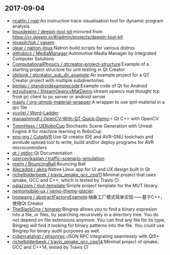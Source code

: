 ## 2017-09-04

* [ncatlin / rgat](https://github.com/ncatlin/rgat):An instruction trace visualisation tool for dynamic program analysis
* [linuxdeepin / deepin-tool-kit](https://github.com/linuxdeepin/deepin-tool-kit):mirrored from https://cr.deepin.io/#/admin/projects/deepin-tool-kit
* [mvasilchuk / yasem](https://github.com/mvasilchuk/yasem):
* [olear / natron-linux](https://github.com/olear/natron-linux):Natron build scripts for various distros
* [githubics / MediaManager](https://github.com/githubics/MediaManager):Automotive Media Manager by Integrated Computer Solutions
* [ComputationalPhysics / qtcreator-project-structure](https://github.com/ComputationalPhysics/qtcreator-project-structure):Example of a starting project structure for unit testing in Qt Creator
* [idelsink / qtcreator_sub_dir_example](https://github.com/idelsink/qtcreator_sub_dir_example):An example project for a QT Creator project with multiple subdirectories
* [benlau / qtandroidexamplecode](https://github.com/benlau/qtandroidexamplecode):Example code of Qt for Android
* [wzyuliyang / StreamOpencvMatDemo](https://github.com/wzyuliyang/StreamOpencvMatDemo):stream opencv mat thought tcp from pc client to pc server or android server
* [maply / org-qtmob-material-wrapper](https://github.com/maply/org-qtmob-material-wrapper):A wrapper to use qml-material in a qrc file
* [yuyilei / Word-Ladder](https://github.com/yuyilei/Word-Ladder):
* [manashmndl / OpenCV-With-QT-Quick-Demo](https://github.com/manashmndl/OpenCV-With-QT-Quick-Demo):⚡️ Qt C++ with OpenCV
* [TimmHess / UERoboCup](https://github.com/TimmHess/UERoboCup):Stochastic Scene Generation with Unreal Engine 4 for machine learning in RoboCup
* [eng-mg / CuteAVR](https://github.com/eng-mg/CuteAVR):Use Qt creator IDE and AVR-GNU toolchain and avrdude upload tool to write, build and/or deploy programs for AVR microcontrollers
* [qt / qtdoc](https://github.com/qt/qtdoc):Qt Documentation
* [ozercevikaslan / traffic-scenario-simulation](https://github.com/ozercevikaslan/traffic-scenario-simulation):
* [rexim / BouncingBall](https://github.com/rexim/BouncingBall):Bouncing Ball
* [Alecaddd / akira](https://github.com/Alecaddd/akira):Native Linux app for Ui and UX design built in Qt
* [richelbilderbeek / travis_qmake_gcc_cpp11](https://github.com/richelbilderbeek/travis_qmake_gcc_cpp11):Minimal project that uses qmake, GCC and C++, which is tested by Travis CI
* [palazzem / mut-template](https://github.com/palazzem/mut-template):Simple project template for the MUT library
* [nemomobile-ux / nemo-theme-glacier](https://github.com/nemomobile-ux/nemo-theme-glacier):
* [hoowang / abstractFactoryExample](https://github.com/hoowang/abstractFactoryExample):抽象工厂模式简单实现——基于C++，使用Qt Creator
* [TheSlackOne / bingrep](https://github.com/TheSlackOne/bingrep):Bingrep allows you to find a binary expresion into a file, or files, by searching recursively in a directory tree. You do not depend on file extensions anymore. You can find any file for its type, Bingrep will find it looking for binary patterns into the file. You could use Bingrep for binary audit purposes as well.
* [cybercatalyst / qtjsonrpc](https://github.com/cybercatalyst/qtjsonrpc):JSON RPC integrating seamlessly with Qt5+
* [richelbilderbeek / travis_qmake_gcc_cpp14](https://github.com/richelbilderbeek/travis_qmake_gcc_cpp14):Minimal project of qmake, GCC and C++14, tested by Travis CI
